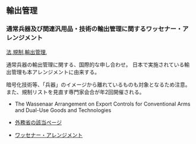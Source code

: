 ## 輸出管理


### 通常兵器及び関連汎用品・技術の輸出管理に関するワッセナー・アレンジメント
[法](法.html),[規制](規制.html),[輸出管理](輸出管理.html),

通常兵器の輸出管理に関する、国際的な申し合わせ。
日本で実施されている輸出管理も本アレンジメントに由来する。

暗号化技術等、「兵器」のイメージから離れているものも対象となるため注意。
また、規制リストを見直す専門家会合が年2回開催される。

* The Wassenaar Arrangement on Export Controls for Conventional Arms and Dual-Use Goods and Technologies

* [外務省の該当ページ](https://www.mofa.go.jp/mofaj/gaiko/arms/wa/index.html)
* [ワッセナー・アレンジメント](https://www.wassenaar.org/)


